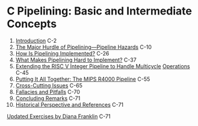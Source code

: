 # C Pipelining: Basic and Intermediate Concepts

1. [Introduction](#introduction-8) C-2
2. [The Major Hurdle of Pipelining—Pipeline Hazards](#the-major-hurdle-of-pipeliningpipeline-hazards) C-10
3. [How Is Pipelining Implemented?](#how-is-pipelining-implemented) C-26
4. [What Makes Pipelining Hard to Implement?](#what-makes-pipelining-hard-to-implement) C-37
5. [Extending the RISC V Integer Pipeline to Handle Multicycle](#extending-the-risc-v-integer-pipeline-to-handle-multicycle-operations) [Operations](#extending-the-risc-v-integer-pipeline-to-handle-multicycle-operations) C-45
6. [Putting It All Together: The MIPS R4000 Pipeline](#_bookmark521) C-55
7. [Cross-Cutting Issues](#cross-cutting-issues-5) C-65
8. [Fallacies and Pitfalls](#_bookmark537) C-70
9. [Concluding Remarks](#concluding-remarks-8) C-71
10. [Historical Perspective and References](#historical-perspective-and-references-4) C-71

[Updated Exercises by Diana Franklin](#updated-exercises-by-diana-franklin) C-71
